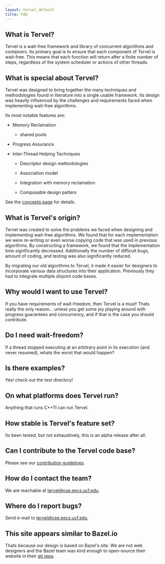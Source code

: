 ```yaml
---
layout: tervel_default
title: FAQ
---
```


What is Tervel?
-------------

Tervel is a wait-free framework and library of concurrent algorithms and containers.
Its primary goal is to ensure that each component of Tervel is wait-free.
This means that each function will return after a finite number of steps, regardless of the system scheduler or actions of other threads.


What is special about Tervel?
-----------------------

Tervel was designed to bring together the many techniques and methodologies found in literature  into a single usable framework.
Its design was heavily influenced by the challenges and requirements faced when implementing wait-free algorithms.

Its most notable features are:

* Memory Reclamation

  * shared pools

* Progress Assurance

* Inter-Thread Helping Techniques

  * Descriptor design methodologies

  * Association model

  * Integration with memory reclamation

  * Composable design patters

See the [concepts page](docs/build-ref.html) for details.



What is Tervel's origin?
-----------------------

Tervel was created to solve the problems we faced when designing and implementing wait-free algorithms.
We found that for each implementation we were re-writing or even worse copying code that was used in previous algorithms.
By constructing a framework, we found that the implementation time significantly decreased.
Additionally the number of difficult bugs, amount of coding, and testing was also significantly reduced.

By migrating our old algorithms to Tervel, it made it easier for designers to incorporate various data structures into their application. Previously they had to integrate multiple disjoint code bases.


Why would I want to use Tervel?
------------------------------

If you have requirements of wait-freedom, then Tervel is a must!
Thats really the only reason... unless you get some joy playing around with progress guarantees and concurrency, and if that is the case you should contribute.


Do I need wait-freedom?
------------------------------

If a thread stopped executing at an arbitrary point in its execution (and never resumed), whats the worst that would happen?

Is there examples?
-------------------

Yes! check out the test directory!


On what platforms does Tervel run?
---------------------------------

Anything that runs C++11 can run Tervel.




How stable is Tervel's feature set?
--------------------

Its been tested, but not exhaustively, this is an alpha release after all.



Can I contribute to the Tervel code base?
----------------------------------------

Please see our [contribution guidelines](contributing.html).



How do I contact the team?
--------------------------

We are reachable at <tervel@cse.eecs.ucf.edu>.


Where do I report bugs?
-----------------------

Send e-mail to <tervel@cse.eecs.ucf.edu>.


This site appears similar to Bazel.io
-----------------------

Thats because our design is based on Bazel's site. We are not web designers and the Bazel
team was kind enough to open-source their website in their [git repo](https://github.com/google/bazel/tree/gh-pages).

